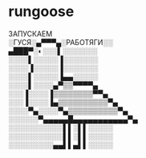 # rungoose

ЗАПУСКАЕМ  
░ГУСЯ░▄▀▀▀▄░РАБОТЯГИ░░  
▄███▀░◐░░░▌░░░░░░░   
░░░░▌░░░░░▐░░░░░░░     
░░░░▐░░░░░▐░░░░░░░     
░░░░▌░░░░░▐▄▄░░░░░     
░░░░▌░░░░▄▀▒▒▀▀▀▀▄     
░░░▐░░░░▐▒▒▒▒▒▒▒▒▀▀▄   
░░░▐░░░░▐▄▒▒▒▒▒▒▒▒▒▒▀▄   
░░░░▀▄░░░░▀▄▒▒▒▒▒▒▒▒▒▒▀▄   
░░░░░░▀▄▄▄▄▄█▄▄▄▄▄▄▄▄▄▄▄▀▄   
░░░░░░░░░░░▌▌░▌▌░░░░░  
░░░░░░░░░░░▌▌░▌▌░░░░░  
░░░░░░░░░▄▄▌▌▄▌▌░░░░░ 

